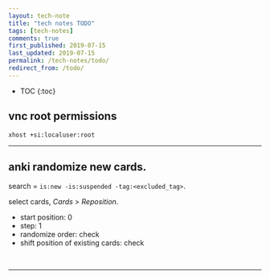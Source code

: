 ```yaml
---
layout: tech-note
title: "tech notes TODO"
tags: [tech-notes]
comments: true
first_published: 2019-07-15
last_updated: 2019-07-15
permalink: /tech-notes/todo/
redirect_from: /todo/
---
```


* TOC
{:toc}


## vnc root permissions

```
xhost +si:localuser:root
```

---

## anki randomize new cards.

search = `is:new -is:suspended -tag:<excluded_tag>`.

select cards, _Cards_ > _Reposition_.

- start position: 0
- step: 1
- randomize order: check
- shift position of existing cards: check

<br/>

---
